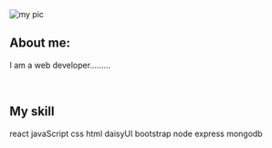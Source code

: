 <img src="https://i.ibb.co/Cvv2dxc/banner2.png" alt="my pic"/>
<h2>About me:</h2>
<p> I am a web developer.........</p>
<br>
<h2>My skill</h2>
<p>react javaScript css html daisyUI bootstrap node express mongodb</p>
